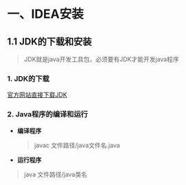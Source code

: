 # 一、IDEA安装

## 1.1 JDK的下载和安装

> JDK就是java开发工具包，必须要有JDK才能开发java程序

### 1. JDK的下载

[官方网站直接下载JDK](https://www.oracle.com/java/technologies/javase-downloads.html)

### 2. Java程序的编译和运行

- **编译程序**

  > javac  文件路径/java文件名.java

- **运行程序**

> java   文件路径/java类名